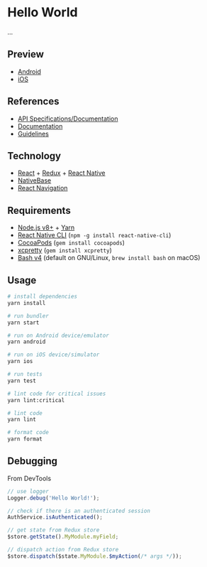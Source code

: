 # Hello World

...

## Preview

- [Android](https://appetize.io/app/@{APPETIZE_ANDROID_ID}?device=nexus5&scale=75&orientation=portrait&osVersion=7.1)
- [iOS](https://appetize.io/app/@{APPETIZE_IOS_ID}?device=iphone6s&scale=75&orientation=portrait&osVersion=11.1)

## References

- [API Specifications/Documentation](https://starterspecapi.docs.apiary.io/)
- [Documentation](./docs)
- [Guidelines](https://github.com/emiketic/emiketic-docs/)

## Technology

- [React](https://reactjs.org/) + [Redux](https://redux.js.org/) + [React Native](https://facebook.github.io/react-native/)
- [NativeBase](https://nativebase.io/)
- [React Navigation](https://reactnavigation.org/)

## Requirements

- [Node.js v8+](https://nodejs.org/) + [Yarn](https://yarnpkg.com/)
- [React Native CLI](https://www.npmjs.com/package/react-native-cli) (`npm -g install react-native-cli`)
- [CocoaPods](https://cocoapods.org/) (`gem install cocoapods`)
- [xcpretty](https://github.com/supermarin/xcpretty) (`gem install xcpretty`)
- [Bash v4](http://tldp.org/LDP/abs/html/bashver4.html) (default on GNU/Linux, `brew install bash` on macOS)

## Usage

```sh
# install dependencies
yarn install

# run bundler
yarn start

# run on Android device/emulator
yarn android

# run on iOS device/simulator
yarn ios

# run tests
yarn test

# lint code for critical issues
yarn lint:critical

# lint code
yarn lint

# format code
yarn format
```

## Debugging

From DevTools

```javascript
// use logger
Logger.debug('Hello World!');

// check if there is an authenticated session
AuthService.isAuthenticated();

// get state from Redux store
$store.getState().MyModule.myField;

// dispatch action from Redux store
$store.dispatch($state.MyModule.$myAction(/* args */));
```
